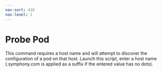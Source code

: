 ```yaml
---
nav-sort: 410
nav-level: 1
---
```

# Probe Pod

This command requires a host name and will attempt to discover the configuration of a pod on that host. Launch this script, enter a host name (.symphony.com is applied as a suffix if the entered value has no dots).
